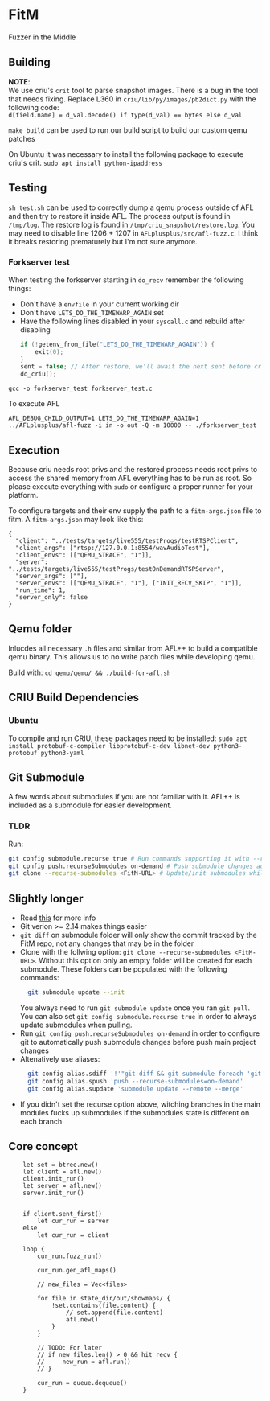 # FitM
Fuzzer in the Middle

## Building

**NOTE**:   
We use criu's `crit` tool to parse snapshot images. There is a bug in the tool that needs fixing.
Replace L360 in `criu/lib/py/images/pb2dict.py` with the following code:  
`d[field.name] = d_val.decode() if type(d_val) == bytes else d_val`


`make build` can be used to run our build script to build our custom qemu patches

On Ubuntu it was necessary to install the following package to execute criu's crit.
`sudo apt install python-ipaddress`

## Testing

`sh test.sh` can be used to correctly dump a qemu process outside of AFL and then try to restore it inside AFL.
The process output is found in `/tmp/log`. The restore log is found in `/tmp/criu_snapshot/restore.log`.
You may need to disable line 1206 + 1207 in `AFLplusplus/src/afl-fuzz.c`. I think it breaks restoring prematurely but
I'm not sure anymore.

### Forkserver test

When testing the forkserver starting in `do_recv` remember the following things:
- Don't have a `envfile` in your current working dir
- Don't have `LETS_DO_THE_TIMEWARP_AGAIN` set
- Have the following lines disabled in your `syscall.c` and rebuild after disabling
    ```c
    if (!getenv_from_file("LETS_DO_THE_TIMEWARP_AGAIN")) {
        exit(0);
    }
    sent = false; // After restore, we'll await the next sent before criuin' again
    do_criu();
    ```

```
gcc -o forkserver_test forkserver_test.c
```

To execute AFL
```
AFL_DEBUG_CHILD_OUTPUT=1 LETS_DO_THE_TIMEWARP_AGAIN=1 ../AFLplusplus/afl-fuzz -i in -o out -Q -m 10000 -- ./forkserver_test
```

## Execution

Because criu needs root privs and the restored process needs root privs to access the shared memory from AFL everything has to be run as root.
So please execute everything with `sudo` or configure a proper runner for your platform.

To configure targets and their env supply the path to a `fitm-args.json` file to fitm. A `fitm-args.json` may look like this:
```
{
  "client": "../tests/targets/live555/testProgs/testRTSPClient",
  "client_args": ["rtsp://127.0.0.1:8554/wavAudioTest"],
  "client_envs": [["QEMU_STRACE", "1"]],
  "server": "../tests/targets/live555/testProgs/testOnDemandRTSPServer",
  "server_args": [""],
  "server_envs": [["QEMU_STRACE", "1"], ["INIT_RECV_SKIP", "1"]],
  "run_time": 1,
  "server_only": false
}
```


## Qemu folder

Inlucdes all necessary `.h` files and similar from AFL++ to build a compatible qemu binary.
This allows us to no write patch files while developing qemu.

Build with: `cd qemu/qemu/ && ./build-for-afl.sh`

## CRIU Build Dependencies
### Ubuntu

To compile and run CRIU, these packages need to be installed:
`sudo apt install protobuf-c-compiler libprotobuf-c-dev libnet-dev python3-protobuf python3-yaml`

## Git Submodule

A few words about submodules if you are not familiar with it. AFL++ is included as a submodule for easier development.

### TLDR

Run:
```sh
git config submodule.recurse true # Run commands supporting it with --recurse-submodules
git config push.recurseSubmodules on-demand # Push submodule changes automatically if possible
git clone --recurse-submodules <FitM-URL> # Update/init submodules while cloning
```

## Slightly longer
- Read [this](https://git-scm.com/book/en/v2/Git-Tools-Submodules) for more info
- Git verion >= 2.14 makes things easier
- `git diff` on submodule folder will only show the commit tracked by the FitM repo, not any changes that may be in the folder
- Clone with the follwing option: `git clone --recurse-submodules <FitM-URL>`. Without this option only an empty folder will be created for each submodule. These folders can be populated with the following commands:
  ```sh
    git submodule update --init
  ```
  You always need to run `git submodule update` once you ran `git pull`. You can also set `git config submodule.recurse true` in order to always update submodules when pulling.
- Run `git config push.recurseSubmodules on-demand` in order to configure git to automatically push submodule changes before push main project changes
- Altenatively use aliases:
  ```sh
    git config alias.sdiff '!'"git diff && git submodule foreach 'git diff'"
    git config alias.spush 'push --recurse-submodules=on-demand'
    git config alias.supdate 'submodule update --remote --merge'
    ```
- If you didn't set the recurse option above, witching branches in the main modules fucks up submodules if the submodules state is different on each branch

## Core concept

```
    let set = btree.new()
    let client = afl.new()
    client.init_run()
    let server = afl.new()
    server.init_run()


    if client.sent_first()
        let cur_run = server
    else
        let cur_run = client

    loop {
        cur_run.fuzz_run()

        cur_run.gen_afl_maps()

        // new_files = Vec<files>

        for file in state_dir/out/showmaps/ {
            !set.contains(file.content) {
                // set.append(file.content)
                afl.new()
            }
        }

        // TODO: For later
        // if new_files.len() > 0 && hit_recv {
        //     new_run = afl.run()
        // }

        cur_run = queue.dequeue()
    }
```
